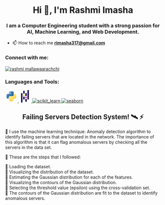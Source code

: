 <h1 align="center">Hi 👋, I'm Rashmi Imasha</h1>
<h3 align="center">I am a Computer Engineering student with a strong passion for AI, Machine Learning, and Web Development.</h3>

- 📫 How to reach me **rimasha317@gmail.com**

<h3 align="left">Connect with me:</h3>
<p align="left">
<a href="https://linkedin.com/in/rashmi-mallawaarachchi" target="blank"><img align="center" src="https://raw.githubusercontent.com/rahuldkjain/github-profile-readme-generator/master/src/images/icons/Social/linked-in-alt.svg" alt="rashmi mallawaarachchi" height="30" width="40" /></a>
</p>

<h3 align="left">Languages and Tools:</h3>
<p align="left"> 
  <a href="https://www.python.org" target="_blank" rel="noreferrer"> <img src="https://raw.githubusercontent.com/devicons/devicon/master/icons/python/python-original.svg" alt="python" width="40" height="40"/> </a> 
  <a href="https://pandas.pydata.org/" target="_blank" rel="noreferrer"> <img src="https://raw.githubusercontent.com/devicons/devicon/2ae2a900d2f041da66e950e4d48052658d850630/icons/pandas/pandas-original.svg" alt="pandas" width="40" height="40"/> </a> 
  <a href="https://scikit-learn.org/" target="_blank" rel="noreferrer"> <img src="https://upload.wikimedia.org/wikipedia/commons/0/05/Scikit_learn_logo_small.svg" alt="scikit_learn" width="40" height="40"/> </a> 
  <a href="https://seaborn.pydata.org/" target="_blank" rel="noreferrer"> <img src="https://seaborn.pydata.org/_images/logo-mark-lightbg.svg" alt="seaborn" width="40" height="40"/> </a> 
</p>

<h2 align="center">Failing Servers Detection System! 🛰 ⚡</h2>

📜 I use the machine learning technique: Anomaly detection algorithm to identify failing servers that are located in the network. The importance of this algorithm is that it can flag anomalous servers by checking all the servers in the data set.

📜 These are the steps that I followed:

🔺 Loading the dataset.  
🔺 Visualizing the distribution of the dataset.  
🔺 Estimating the Gaussian distribution for each of the features.  
🔺 Visualizing the contours of the Gaussian distribution.  
🔺 Selecting the threshold value (epsilon) using the cross-validation set.  
🔺 The contours of the Gaussian distribution are fit to the dataset to identify anomalous servers.
